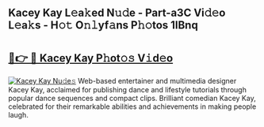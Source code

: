 ## Kacey Kay L𝚎a𝚔ed N𝚞𝚍e - Part-a3C Vi𝚍𝚎o L𝚎a𝚔s - H𝚘𝚝 O𝚗𝚕yf𝚊ns P𝚑𝚘tos 1IBnq

# <h2><a href="http://kf76vk.oniu.top/?m=Kacey+Kay">🔗👉 🔴 Kacey Kay P𝚑ot𝚘𝚜 V𝚒d𝚎o</a></h2>

[![Kacey Kay Nu𝚍e𝚜](https://i.imgur.com/0qMVB7G.gif)](http://kf76vk.oniu.top/?m=Kacey+Kay)
Web-based entertainer and multimedia designer Kacey Kay, acclaimed for publishing dance and lifestyle tutorials through popular dance sequences and compact clips. Brilliant comedian Kacey Kay, celebrated for their remarkable abilities and achievements in making people laugh.  
